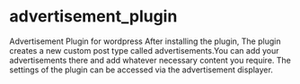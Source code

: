 # advertisement_plugin
Advertisement Plugin for wordpress
After installing the plugin, The plugin creates a new custom post type called advertisements.You can add your advertisements there and add whatever necessary content you require.
The settings of the plugin can be accessed via the advertisement displayer.
